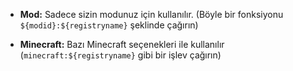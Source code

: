 * **Mod:** Sadece sizin modunuz için kullanılır. (Böyle bir fonksiyonu `${modid}:${registryname}` şeklinde çağırın)

* **Minecraft:** Bazı Minecraft seçenekleri ile kullanılır (`minecraft:${registryname}` gibi bir işlev çağırın)